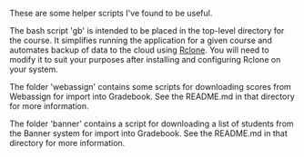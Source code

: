 These are some helper scripts I've found to be useful.

The bash script 'gb' is intended to be placed in the top-level directory for the course.  It simplifies running the application for a given course and automates backup of data to the cloud using [Rclone](https://rclone.org/).  You will need to modify it to suit your purposes after installing and configuring Rclone on your system.

The folder 'webassign' contains some scripts for downloading scores from Webassign for import into Gradebook.  See the README.md in that directory for more information. 

The folder 'banner' contains a script for downloading a list of students from the Banner system for import into Gradebook.  See the README.md in that directory for more information.
